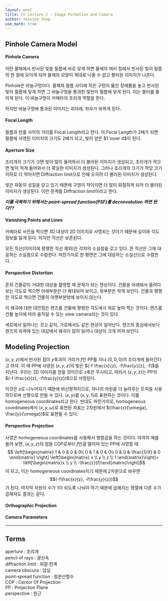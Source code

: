 ```yaml
---
layout: post
title: CV Lecture 2 - Image Formation and Camera
author: Yeonjee Jung
use_math: true
---
```


## Pinhole Camera Model

#### Pinhole Camera
어떤 물체에서 반사된 빛을 필름에 바로 닿게 하면 물체의 여러 점에서 반사된 빛이 필름의 한 점에 모이게 되어 물체의 모양이 제대로 나올 수 없고 블러된 이미지가 나온다.

Pinhole은 바늘구멍이다. 물체와 필름 사이에 작은 구멍이 뚫린 장애물을 놓고 반사된 빛이 필름에 닿게 하면 그 바늘구멍을 통과한 빛만이 필름에 닿게 된다. 이는 블러를 줄이게 된다. 이 바늘구멍이 카메라의 조리개 역할을 한다.

하지만 바늘구멍에 통과된 이미지는 위아래, 좌우가 바뀌게 된다.

#### Focal Length
필름과 핀홀 사이의 거리를 Focal Length라고 한다. 이 Focal Length가 2배가 되면 필름에 사영된 이미지의 크기도 2배가 되고, 빛의 양은 $1 \over 4$이 된다.

#### Aperture Size
조리개의 크기가 크면 빛이 많이 들어와서 더 블러된 이미지가 생성되고, 조리개가 작으면 빛이 적게 들어와서 더 확실한 이미지가 생성된다. 그러나 조리개의 크기가 적당 크기 이하로 더 작아지면 Diffraction limit으로 인해 오히려 더 블러된 이미지가 생성된다.

빛은 파동의 성질을 갖고 있기 때문에 구멍이 작아지면 더 많이 회절하게 되어 더 블러된 이미지가 생성된다. 이런 한계를 Diffraction limit이라고 한다.

**_이를 극복하기 위해서는 point-spread function(PSF)를 deconvolution 하면 된다??_**

#### Vanishing Points and Lines
카메라로 사진을 찍으면 3D 대상이 2D 이미지로 사영되는 것이기 때문에 길이와 각도 정보를 잃게 된다. 하지만 직선은 보존된다.

모든 직선(이미지에 평행한 직선 제외)은 각자의 소실점을 갖고 있다. 한 직선은 그에 대응하는 소실점으로 수렴한다. 마찬가지로 한 평면은 그에 대응하는 소실선으로 수렴한다.

#### Perspective Distortion
흔히 건물같이 거대한 대상을 촬영할 때 문제가 되는 현상이다. 건물을 아래에서 올려다보는 각도로 찍으면 아래부분은 더 확대되어 보이고, 윗부분은 작게 보인다. 건물과 평행한 각도로 찍으면 건물의 아랫부분밖에 보이지 않는다.

이 왜곡에 대한 대안점은 렌즈를 건물에 평행한 각도에서 위로 높여 찍는 것이다. 렌즈를 건물 높이에 따라 움직일 수 있는 view camera라는 것이 있다.

세로에서 일어나는 것고 같이, 가로에서도 같은 현상이 일어난다. 렌즈의 중심에서보다 렌즈의 외곽에 있는 대상에서 왜곡이 많이 일어나 대상이 크게 퍼져 보인다.

## Modeling Projection
$(x, y, z)$에서 반사된 점이 $y$축과의 거리가 $f$인 PP를 지나 $(0, 0, 0)$의 조리개에 들어간다고 하자. 이 때 PP에 사영된 $(x, y, z)$의 빛은 $(-f \frac{x}{z}, -f\frac{y}{z}, -f)$를 지난다. 우리는 2D 이미지를 얻을 것이므로 z축은 무시되고, 따라서 $(x, y, z)$는 PP의 $(-f \frac{x}{z}, -f\frac{y}{z})$으로 사영된다.

이것은 $z$로 나누어지기 때문에 비선형적이므로, 하나의 차원을 더 늘려주는 트릭을 사용하므로써 선형으로 만들 수 있다. $(x, y)$를 $(x, y, 1)$로 표현하는 것이다. 이를 homogeneous coordinates라고 한다. 반대도 마찬가지로, homogeneous coordinates에서 $(x, y, \omega)$로 표현된 좌표는 2차원에서 $(\frac{x}{\omega}, \frac{y}{\omega})$로 표현될 수 있다.

#### Perspective Projection
사영은 homogeneous coordinates를 사용해서 행렬곱을 하는 것이다. 아까의 예를 들어 보면, $(x, y, z)$의 점을 COP로부터 $f$만큼 떨어져 있는 PP에 사영할 때
$$ \left[\begin{matrix}
1 & 0 & 0 & 0\\
0 & 1 & 0 & 0\\
0 & 0 &-\frac{1}{f} & 0
\end{matrix} \right]
\left[\begin{matrix} x \\ y \\ z \\ 1 \end{matrix}\right]=
\left[\begin{matrix}x \\ y \\ -\frac{z}{f}\end{matrix}\right]$$
이 되고, 이는 homogeneous coordinates이기 때문에 2차원으로 바꾸면
$$(-f\frac{x}{z}, -f\frac{y}{z})$$
가 된다. 마지막 차원의 수가 1이 되도록 나눠야 하기 때문에 곱해지는 행렬에 다른 수가 곱해져도 결과는 같다.

#### Orthographic Projection

#### Camera Parameters

---
## Terms
aperture : 조리개  
pencil of rays : 광선속  
diffraction limit : 회절 한계  
camera obscura : 암실  
point-spread function : 점분산함수  
COP : Centor Of Projection  
PP : Projection Plane  
perspective : 원근  
